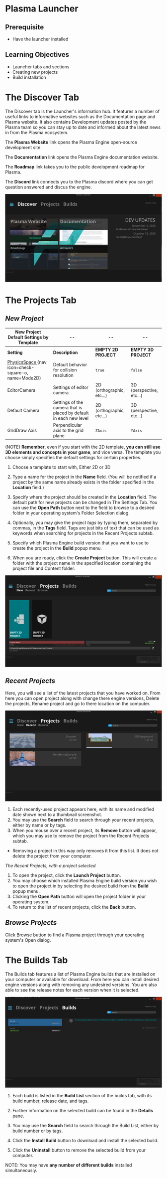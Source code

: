 # Plasma Launcher

## Prerequisite
- Have the launcher installed

## Learning Objectives


- Launcher tabs and sections
- Creating new projects
- Build installation


# The Discover Tab

The Discover tab is the Launcher's information hub. It features a number of useful links to informative websites such as the Documentation page and Plasma website. It also contains Development updates posted by the Plasma team so you can stay up to date and informed about the latest news in from the Plasma ecosystem.

The **Plasma Website** link opens the Plasma Engine open-source development site.

The **Documentation** link opens the Plasma Engine documentation website.

The **Roadmap** link takes you to the public development roadmap for Plasma.

The **Discord** link connects you to the Plasma discord where you can get question answered and discus the engine.

![image](https://raw.githubusercontent.com/PlasmaEngine/PlasmaDocs/master/media/LauncherDiscover.PNG)

# The Projects Tab

## *New Project*

| New Project Default Settings by Template |--|--|--|
|--|--|--|--|
| **Setting**  | **Description**| **EMPTY 2D PROJECT** | **EMPTY 3D PROJECT**|
|[ PhysicsSpace ](https://github.com/PlasmaEngine/PlasmaDocs/blob/master/code_reference/class_reference/physicsspace.markdown) {nav icon=check-square-o, name=Mode2D}| Default behavior for collision resolution| `true`|`false`|
|EditorCamera|Settings of editor camera|2D (orthographic, etc...)|3D (perspective, etc...)|
|Default Camera|Settings of the camera that is placed by default in each new level|2D (orthographic, etc...)|3D (perspective, etc...)|
|GridDraw Axis|Perpendicular axis to the grid plane|`ZAxis`|`YAxis`|

(NOTE) **Remember**, even if you start with the 2D template, **you can still use 3D elements and concepts in your game**, and vice versa. The template you choose simply specifies the default settings for certain properties.

1. Choose a template to start with, Either 2D or 3D

2. Type a name for the project in the **Name** field. (You will be notified if a project by the same name already exists in the folder specified in the **Location** field.)

3. Specify where the project should be created in the **Location** field. The default path for new projects can be changed in The Settings Tab. You can use the **Open Path** button next to the field to browse to a desired folder in your operating system's Folder Selection dialog.

4. Optionally, you may give the project *tags* by typing them, separated by commas, in the **Tags** field. Tags are just bits of text that can be used as keywords when searching for projects in the Recent Projects subtab.

5. Specify which Plasma Engine build version that you want to use to create the project in the **Build** popup menu.

6. When you are ready, click the **Create Project** button. This will create a
  folder with the project name in the specified location containing the project
  file and Content folder. 
  
![image](https://raw.githubusercontent.com/PlasmaEngine/PlasmaDocs/master/media/NewProject.PNG)

## *Recent Projects*


Here, you will see a list of the latest projects that you have worked on. From here you can open project along with change there engine versions, Delete the projects, Rename project and go to there location on the computer.


![image](https://raw.githubusercontent.com/PlasmaEngine/PlasmaDocs/master/media/RecentProjects.PNG)

1. Each recently-used project appears here, with its name and modified date shown next to a thumbnail screenshot.
2. You may use the **Search** field to search through your recent projects, either by name or by tags.
3. When you mouse over a recent project, its **Remove** button will appear, which you may use to remove the project from the Recent Projects subtab.
 - Removing a project in this way only removes it from this list. It does not delete the project from your computer.



*The Recent Projects, with a project selected*


1. To open the project, click the **Launch Project** button.
2. You may choose which installed Plasma Engine build version you wish to open the project in by selecting the desired build from the **Build** popup menu.
3. Clicking the **Open Path** button will open the project folder in your operating system.
4. To return to the list of recent projects, click the **Back** button.


## *Browse Projects*


Click Browse button to find a Plasma project through your operating system's Open dialog.


# The Builds Tab


The Builds tab features a list of Plasma Engine builds that are installed on your computer or available for download. From here you can install desired engine versions along with removing any undesired versions. You are also able to see the release notes for each version when it is selected.



![image](https://raw.githubusercontent.com/PlasmaEngine/PlasmaDocs/master/media/Builds.PNG)


1. Each build is listed in the **Build List** section of the builds tab, with its build number, release date, and tags.

2. Further information on the selected build can be found in the **Details** pane.

3. You may use the **Search** field to search through the Build List, either by build number or by tags.

4. Click the **Install Build** button to download and install the selected build.

5. Click the **Uninstall** button to remove the selected build from your computer.

NOTE: You may have **any number of different builds** installed simultaneously.

 
